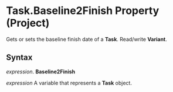
# Task.Baseline2Finish Property (Project)

Gets or sets the baseline finish date of a  **Task**. Read/write **Variant**.


## Syntax

 _expression_. **Baseline2Finish**

 _expression_ A variable that represents a **Task** object.

